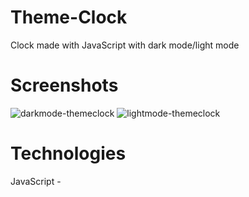 # Theme-Clock
Clock made with JavaScript with dark mode/light mode

# Screenshots
![darkmode-themeclock](https://user-images.githubusercontent.com/92955805/161309416-edfd62ee-aead-4ab8-b2a3-cd00bb4e9a32.png)
![lightmode-themeclock](https://user-images.githubusercontent.com/92955805/161309445-137bc627-5987-4b3c-a5f6-cfdc9ef06697.png)

# Technologies
JavaScript - 

